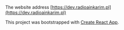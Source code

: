 The website address [https://dev.radioainkarim.pl](https://dev.radioainkarim.pl)

This project was bootstrapped with [Create React App](https://github.com/facebook/create-react-app).
